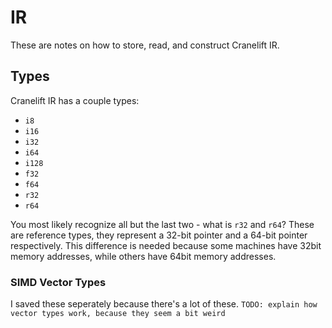 # IR
These are notes on how to store, read, and construct Cranelift IR.

## Types
Cranelift IR has a couple types:
- `i8`
- `i16`
- `i32`
- `i64`
- `i128`
- `f32`
- `f64`
- `r32`
- `r64`

You most likely recognize all but the last two - what is `r32` and `r64`? These are reference types, they represent a 32-bit pointer and a 64-bit pointer respectively. This difference is needed because some machines have 32bit memory addresses, while others have 64bit memory addresses.

### SIMD Vector Types
I saved these seperately because there's a lot of these.
`TODO: explain how vector types work, because they seem a bit weird`
